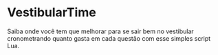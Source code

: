 # VestibularTime
Saiba onde você tem que melhorar para se sair bem no vestibular cronometrando quanto gasta em cada questão com esse simples script Lua.
